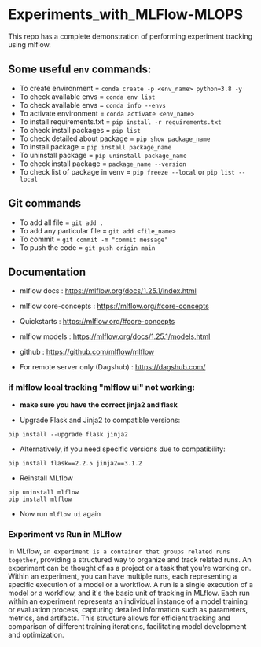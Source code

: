 # Experiments_with_MLFlow-MLOPS
This repo has a complete demonstration of performing experiment tracking using mlflow.




## Some useful `env` commands:

- To create environment = `conda create -p <env_name> python=3.8 -y`
- To check available envs = `conda env list`
- To check available envs = `conda info --envs`
- To activate environment = `conda activate <env_name>`
- To install requirements.txt = `pip install -r requirements.txt`
- To check install packages = `pip list`
- To check detailed about package = `pip show package_name`
- To install package = `pip install package_name`
- To uninstall package = `pip uninstall package_name`
- To check install package = `package_name --version`
- To check list of package in venv = `pip freeze --local` or `pip list --local`


## Git commands

- To add all file = `git add .`
- To add any particular file = `git add <file_name>`
- To commit = `git commit -m "commit message"`
- To push the code = `git push origin main`

## Documentation

- mlflow docs : https://mlflow.org/docs/1.25.1/index.html
- mlflow core-concepts : https://mlflow.org/#core-concepts
- Quickstarts : https://mlflow.org/#core-concepts
- mlflow models : https://mlflow.org/docs/1.25.1/models.html
- github : https://github.com/mlflow/mlflow

- For remote server only (Dagshub) : https://dagshub.com/


### if mlflow local tracking "mlflow ui" not working:
- **make sure you have the correct jinja2 and flask**

- Upgrade Flask and Jinja2 to compatible versions:
```
pip install --upgrade flask jinja2
```

- Alternatively, if you need specific versions due to compatibility:
```
pip install flask==2.2.5 jinja2==3.1.2
```

- Reinstall MLflow
```
pip uninstall mlflow
pip install mlflow
```

- Now run `mlflow ui` again


### Experiment vs Run in MLflow

In MLflow, `an experiment is a container that groups related runs together`, providing a structured way to organize and track related runs. An experiment can be thought of as a project or a task that you're working on. Within an experiment, you can have multiple runs, each representing a specific execution of a model or a workflow. A run is a single execution of a model or a workflow, and it's the basic unit of tracking in MLflow. Each run within an experiment represents an individual instance of a model training or evaluation process, capturing detailed information such as parameters, metrics, and artifacts. This structure allows for efficient tracking and comparison of different training iterations, facilitating model development and optimization.

